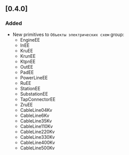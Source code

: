 ## [0.4.0]

### Added

- New primitives to `Объекты электрических схем` group:
  - EngineEE
  - InEE
  - KruEE
  - KrunEE
  - KtpnEE
  - OutEE
  - PadEE
  - PowerLineEE
  - RuEE
  - StationEE
  - SubstationEE
  - TapConnectorEE
  - ZruEE
  - CableLine04Kv
  - CableLine6Kv
  - CableLine35Kv
  - CableLine110Kv
  - CableLine220Kv
  - CableLine330Kv
  - CableLine400Kv
  - CableLine500Kv
